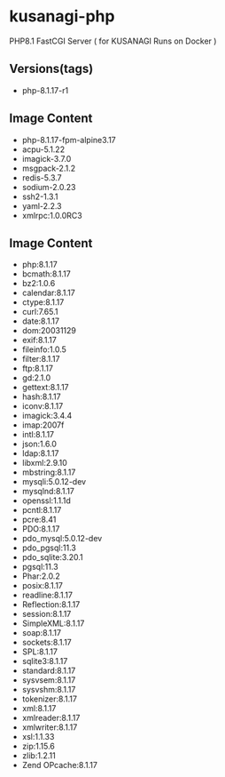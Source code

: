 # kusanagi-php
PHP8.1 FastCGI Server ( for KUSANAGI Runs on Docker )

## Versions(tags)
- php-8.1.17-r1

## Image Content
- php-8.1.17-fpm-alpine3.17
- acpu-5.1.22
- imagick-3.7.0
- msgpack-2.1.2
- redis-5.3.7
- sodium-2.0.23
- ssh2-1.3.1
- yaml-2.2.3
- xmlrpc:1.0.0RC3

## Image Content
- php:8.1.17
- bcmath:8.1.17
- bz2:1.0.6
- calendar:8.1.17
- ctype:8.1.17
- curl:7.65.1
- date:8.1.17
- dom:20031129
- exif:8.1.17
- fileinfo:1.0.5
- filter:8.1.17
- ftp:8.1.17
- gd:2.1.0
- gettext:8.1.17
- hash:8.1.17
- iconv:8.1.17
- imagick:3.4.4
- imap:2007f
- intl:8.1.17
- json:1.6.0
- ldap:8.1.17
- libxml:2.9.10
- mbstring:8.1.17
- mysqli:5.0.12-dev
- mysqlnd:8.1.17
- openssl:1.1.1d
- pcntl:8.1.17
- pcre:8.41
- PDO:8.1.17
- pdo_mysql:5.0.12-dev
- pdo_pgsql:11.3
- pdo_sqlite:3.20.1
- pgsql:11.3
- Phar:2.0.2
- posix:8.1.17
- readline:8.1.17
- Reflection:8.1.17
- session:8.1.17
- SimpleXML:8.1.17
- soap:8.1.17
- sockets:8.1.17
- SPL:8.1.17
- sqlite3:8.1.17
- standard:8.1.17
- sysvsem:8.1.17
- sysvshm:8.1.17
- tokenizer:8.1.17
- xml:8.1.17
- xmlreader:8.1.17
- xmlwriter:8.1.17
- xsl:1.1.33
- zip:1.15.6
- zlib:1.2.11
- Zend OPcache:8.1.17

